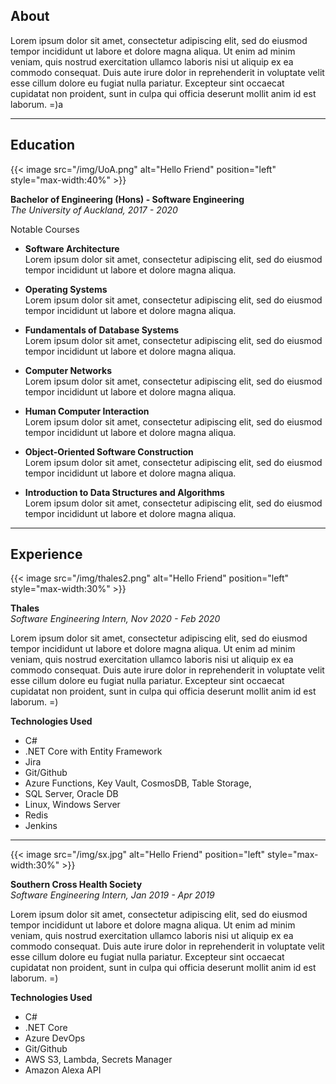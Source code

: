 ## About

Lorem ipsum dolor sit amet, consectetur adipiscing elit, sed do eiusmod tempor incididunt ut labore et dolore magna aliqua. 
Ut enim ad minim veniam, quis nostrud exercitation ullamco laboris nisi ut aliquip ex ea commodo consequat. 
Duis aute irure dolor in reprehenderit in voluptate velit esse cillum dolore eu fugiat nulla pariatur. 
Excepteur sint occaecat cupidatat non proident, sunt in culpa qui officia deserunt mollit anim id est laborum. =)a



-------------------------------------------

## Education

{{< image src="/img/UoA.png" alt="Hello Friend" position="left" style="max-width:40%" >}}


**Bachelor of Engineering (Hons) - Software Engineering**  
*The University of Auckland, 2017 - 2020*

 Notable Courses
* **Software Architecture**  
Lorem ipsum dolor sit amet, consectetur adipiscing elit, sed do eiusmod tempor incididunt ut labore et dolore magna aliqua. 
	
* **Operating Systems**  
Lorem ipsum dolor sit amet, consectetur adipiscing elit, sed do eiusmod tempor incididunt ut labore et dolore magna aliqua. 

* **Fundamentals of Database Systems**  
Lorem ipsum dolor sit amet, consectetur adipiscing elit, sed do eiusmod tempor incididunt ut labore et dolore magna aliqua. 

* **Computer Networks**  
Lorem ipsum dolor sit amet, consectetur adipiscing elit, sed do eiusmod tempor incididunt ut labore et dolore magna aliqua. 
	
* **Human Computer Interaction**  
Lorem ipsum dolor sit amet, consectetur adipiscing elit, sed do eiusmod tempor incididunt ut labore et dolore magna aliqua. 
	
* **Object-Oriented Software Construction**  
Lorem ipsum dolor sit amet, consectetur adipiscing elit, sed do eiusmod tempor incididunt ut labore et dolore magna aliqua. 
	
* **Introduction to Data Structures and Algorithms**  
Lorem ipsum dolor sit amet, consectetur adipiscing elit, sed do eiusmod tempor incididunt ut labore et dolore magna aliqua. 

-------------------------------------------

## Experience

{{< image src="/img/thales2.png" alt="Hello Friend" position="left" style="max-width:30%" >}}

**Thales**  
_Software Engineering Intern, Nov 2020 - Feb 2020_

Lorem ipsum dolor sit amet, consectetur adipiscing elit, sed do eiusmod tempor incididunt ut labore et dolore magna aliqua. 
Ut enim ad minim veniam, quis nostrud exercitation ullamco laboris nisi ut aliquip ex ea commodo consequat. 
Duis aute irure dolor in reprehenderit in voluptate velit esse cillum dolore eu fugiat nulla pariatur. 
Excepteur sint occaecat cupidatat non proident, sunt in culpa qui officia deserunt mollit anim id est laborum. =)

**Technologies Used**

 * C#
 * .NET Core with Entity Framework
 * Jira
 * Git/Github
 * Azure Functions, Key Vault, CosmosDB, Table Storage, 
 * SQL Server, Oracle DB
 * Linux, Windows Server
 * Redis
 * Jenkins

-------------------------------------------


{{< image src="/img/sx.jpg" alt="Hello Friend" position="left" style="max-width:30%" >}}

**Southern Cross Health Society**  
_Software Engineering Intern, Jan 2019 - Apr 2019_

Lorem ipsum dolor sit amet, consectetur adipiscing elit, sed do eiusmod tempor incididunt ut labore et dolore magna aliqua. 
Ut enim ad minim veniam, quis nostrud exercitation ullamco laboris nisi ut aliquip ex ea commodo consequat. 
Duis aute irure dolor in reprehenderit in voluptate velit esse cillum dolore eu fugiat nulla pariatur. 
Excepteur sint occaecat cupidatat non proident, sunt in culpa qui officia deserunt mollit anim id est laborum. =)

**Technologies Used**

 * C#
 * .NET Core
 * Azure DevOps
 * Git/Github
 * AWS S3, Lambda, Secrets Manager
 * Amazon Alexa API